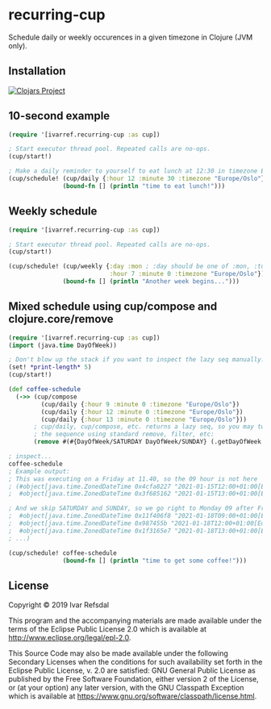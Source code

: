 # recurring-cup

Schedule daily or weekly occurences in a given timezone in Clojure (JVM only).

## Installation

[![Clojars Project](https://img.shields.io/clojars/v/ivarref/recurring-cup.svg)](https://clojars.org/ivarref/recurring-cup)

## 10-second example

```clojure
(require '[ivarref.recurring-cup :as cup])

; Start executor thread pool. Repeated calls are no-ops.
(cup/start!) 

; Make a daily reminder to yourself to eat lunch at 12:30 in timezone Europe/Oslo
(cup/schedule! (cup/daily {:hour 12 :minute 30 :timezone "Europe/Oslo"})
               (bound-fn [] (println "time to eat lunch!")))
```

## Weekly schedule

```clojure
(require '[ivarref.recurring-cup :as cup])

; Start executor thread pool. Repeated calls are no-ops.
(cup/start!) 

(cup/schedule! (cup/weekly {:day :mon ; :day should be one of :mon, :tue, :wed, :thur, :fri, :sat or :sun
                            :hour 7 :minute 0 :timezone "Europe/Oslo"})
               (bound-fn [] (println "Another week begins...")))
```

## Mixed schedule using cup/compose and clojure.core/remove

```clojure
(require '[ivarref.recurring-cup :as cup])
(import (java.time DayOfWeek))

; Don't blow up the stack if you want to inspect the lazy seq manually:
(set! *print-length* 5)
(cup/start!)

(def coffee-schedule
  (->> (cup/compose 
         (cup/daily {:hour 9 :minute 0 :timezone "Europe/Oslo"})
         (cup/daily {:hour 12 :minute 0 :timezone "Europe/Oslo"})
         (cup/daily {:hour 13 :minute 0 :timezone "Europe/Oslo"}))
       ; cup/daily, cup/compose, etc. returns a lazy seq, so you may tweak
       ; the sequence using standard remove, filter, etc: 
       (remove #(#{DayOfWeek/SATURDAY DayOfWeek/SUNDAY} (.getDayOfWeek %)))))

; inspect...
coffee-schedule
; Example output:
; This was executing on a Friday at 11.40, so the 09 hour is not here
; (#object[java.time.ZonedDateTime 0x4cfa8227 "2021-01-15T12:00+01:00[Europe/Oslo]"] 
;  #object[java.time.ZonedDateTime 0x3f685162 "2021-01-15T13:00+01:00[Europe/Oslo]"] 

; And we skip SATURDAY and SUNDAY, so we go right to Monday 09 after Friday:
;  #object[java.time.ZonedDateTime 0x11f406f8 "2021-01-18T09:00+01:00[Europe/Oslo]"]
;  #object[java.time.ZonedDateTime 0x987455b "2021-01-18T12:00+01:00[Europe/Oslo]"] 
;  #object[java.time.ZonedDateTime 0x1f3165e7 "2021-01-18T13:00+01:00[Europe/Oslo]"]
; ...)

(cup/schedule! coffee-schedule 
               (bound-fn [] (println "time to get some coffee!")))
```

## License

Copyright © 2019 Ivar Refsdal

This program and the accompanying materials are made available under the
terms of the Eclipse Public License 2.0 which is available at
http://www.eclipse.org/legal/epl-2.0.

This Source Code may also be made available under the following Secondary
Licenses when the conditions for such availability set forth in the Eclipse
Public License, v. 2.0 are satisfied: GNU General Public License as published by
the Free Software Foundation, either version 2 of the License, or (at your
option) any later version, with the GNU Classpath Exception which is available
at https://www.gnu.org/software/classpath/license.html.
